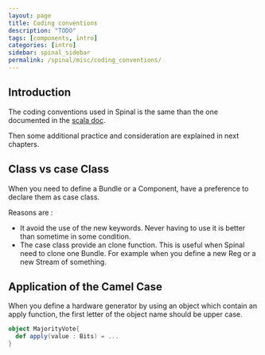 ```yaml
---
layout: page
title: Coding conventions
description: "TODO"
tags: [components, intro]
categories: [intro]
sidebar: spinal_sidebar
permalink: /spinal/misc/coding_conventions/
---
```


## Introduction
The coding conventions used in Spinal is the same than the one documented in the [scala doc](http://docs.scala-lang.org/style/).

Then some additional practice and consideration are explained in next chapters.

## Class vs case Class
When you need to define a Bundle or a Component, have a preference to declare them as case class.

Reasons are :
- It avoid the use of the new keywords. Never having to use it is better than sometime in some condition.
- The case class provide an clone function. This is useful when Spinal need to clone one Bundle. For example when you define a new Reg or a new Stream of something.

## Application of the Camel Case
When you define a hardware generator by using an object which contain an apply function, the first letter of the object name should be upper case.

```scala
object MajorityVote{
  def apply(value : Bits) = ...
}
```
